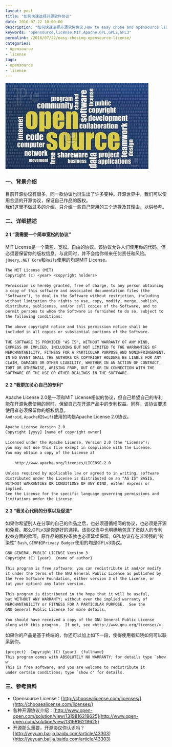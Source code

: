 ```yaml
---
layout: post
title: "如何快速选择开源软件协议"
date: 2016-07-22 10:00:00
description: "如何快速选择开源软件协议,How to easy chose and opensource license for your project"
keywords: "opensource,license,MIT,Apache,GPL,GPL2,GPL3"
permalink: /2016/07/22/easy-chosing-opensource-license/
categories:
- opensource 
- license
tags:
- opensource
- license
---
```


![](/images/2016-07-22-easy-chosing-opensource-license/14691964599348.jpg)

### 一、背景介绍
目前开源协议有很多，同一款协议也衍生出了许多变种。开源世界中，我们可以使用合适的开源协议，保证自己作品的版权。   
我们这里不做过多的介绍，只介绍一些自己常用的三个选择及其理由，以供参考。

### 二、详细描述

#### 2.1 “我需要一个简单宽松的协议”  
MIT License是一个简短、宽松、自由的协议。该协议允许人们使用你的代码，但必须要保留你的版权信息。与此同时，并不会给你带来任何责任和风险。`jQuery`,`.NET Core`和`Rails`使用的均是MIT License。

```
The MIT License (MIT)
Copyright (c) <year> <copyright holders>

Permission is hereby granted, free of charge, to any person obtaining a copy of this software and associated documentation files (the "Software"), to deal in the Software without restriction, including without limitation the rights to use, copy, modify, merge, publish, distribute, sublicense, and/or sell copies of the Software, and to permit persons to whom the Software is furnished to do so, subject to the following conditions:

The above copyright notice and this permission notice shall be included in all copies or substantial portions of the Software.

THE SOFTWARE IS PROVIDED "AS IS", WITHOUT WARRANTY OF ANY KIND, EXPRESS OR IMPLIED, INCLUDING BUT NOT LIMITED TO THE WARRANTIES OF MERCHANTABILITY, FITNESS FOR A PARTICULAR PURPOSE AND NONINFRINGEMENT. IN NO EVENT SHALL THE AUTHORS OR COPYRIGHT HOLDERS BE LIABLE FOR ANY CLAIM, DAMAGES OR OTHER LIABILITY, WHETHER IN AN ACTION OF CONTRACT, TORT OR OTHERWISE, ARISING FROM, OUT OF OR IN CONNECTION WITH THE SOFTWARE OR THE USE OR OTHER DEALINGS IN THE SOFTWARE.
```

#### 2.2 “我更加关心自己的专利”
Apache License 2.0是一项和MIT License相似的协议，但自己希望自己的专利能在开源免费使用的同时，保留自己在开源产品中的专利权益。同样，该协议要求使用者必须保留你的版权信息。  
`Android`, `Apache`和`Swift`使用的均是Apache License 2.0协议。

```
Apache License Version 2.0
Copyright [yyyy] [name of copyright owner]

Licensed under the Apache License, Version 2.0 (the "License");
you may not use this file except in compliance with the License.
You may obtain a copy of the License at

    http://www.apache.org/licenses/LICENSE-2.0

Unless required by applicable law or agreed to in writing, software
distributed under the License is distributed on an "AS IS" BASIS,
WITHOUT WARRANTIES OR CONDITIONS OF ANY KIND, either express or implied.
See the License for the specific language governing permissions and
limitations under the License.
```

#### 2.3 “我关心代码的分享以及促进”
如果你希望别人在分享的自己的作品之后，也必须遵循相同的协议，也必须是开源和免费。那么GPLv3是你更好的选择。该协议当中也明确地包含了贡献人的专利权益方面的款项。原作品的版权条款也必须延续保留。GPL协议存在非常强的“传染性”
`Bash`, `GIMP`和`Privacy Badger`使用的均是GPLv3协议。

```
GNU GENERAL PUBLIC LICENSE Version 3
Copyright (C) {year}  {name of author}

This program is free software: you can redistribute it and/or modify
it under the terms of the GNU General Public License as published by
the Free Software Foundation, either version 3 of the License, or
(at your option) any later version.

This program is distributed in the hope that it will be useful,
but WITHOUT ANY WARRANTY; without even the implied warranty of
MERCHANTABILITY or FITNESS FOR A PARTICULAR PURPOSE.  See the
GNU General Public License for more details.

You should have received a copy of the GNU General Public License
along with this program.  If not, see <http://www.gnu.org/licenses/>.
```

如果你的产品是基于终端的，你还可以加上如下一段，使得使用者知晓如何可以联系到你。

```
{project}  Copyright (C) {year}  {fullname}
This program comes with ABSOLUTELY NO WARRANTY; for details type `show w'.
This is free software, and you are welcome to redistribute it
under certain conditions; type `show c' for details.
```

### 三、参考资料
- Opensource License：[http://choosealicense.com/licenses/](http://choosealicense.com/licenses/)
- 各种开源协议介绍：[http://www.open-open.com/solution/view/1319816219625](http://www.open-open.com/solution/view/1319816219625)
- 开源那么重要，开源协议你认识吗？[http://yeyuan.baijia.baidu.com/article/43303](http://yeyuan.baijia.baidu.com/article/43303)

